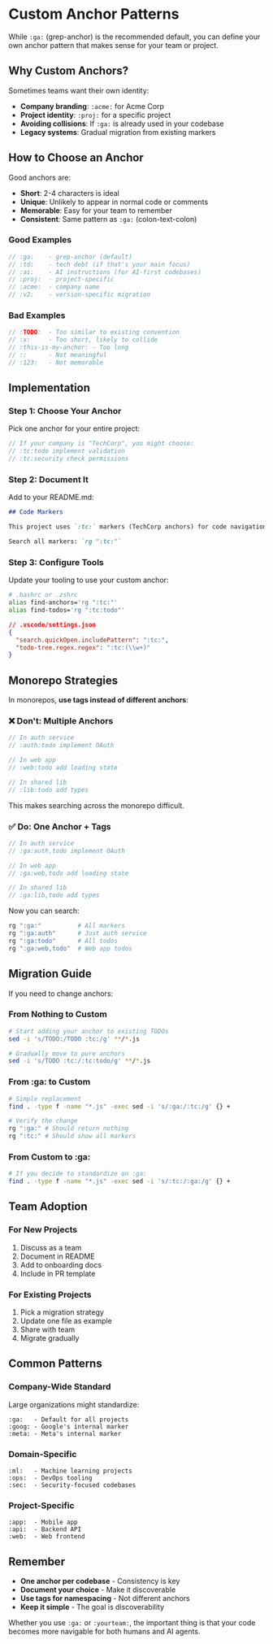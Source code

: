# Custom Anchor Patterns

While `:ga:` (grep-anchor) is the recommended default, you can define your own anchor pattern that makes sense for your team or project.

## Why Custom Anchors?

Sometimes teams want their own identity:
- **Company branding**: `:acme:` for Acme Corp
- **Project identity**: `:proj:` for a specific project  
- **Avoiding collisions**: If `:ga:` is already used in your codebase
- **Legacy systems**: Gradual migration from existing markers

## How to Choose an Anchor

Good anchors are:
- **Short**: 2-4 characters is ideal
- **Unique**: Unlikely to appear in normal code or comments
- **Memorable**: Easy for your team to remember
- **Consistent**: Same pattern as `:ga:` (colon-text-colon)

### Good Examples
```javascript
// :ga:    - grep-anchor (default)
// :td:    - tech debt (if that's your main focus)
// :ai:    - AI instructions (for AI-first codebases)
// :proj:  - project-specific
// :acme:  - company name
// :v2:    - version-specific migration
```

### Bad Examples
```javascript
// :TODO:  - Too similar to existing convention
// :x:     - Too short, likely to collide
// :this-is-my-anchor: - Too long
// ::      - Not meaningful
// :123:   - Not memorable
```

## Implementation

### Step 1: Choose Your Anchor
Pick one anchor for your entire project:

```javascript
// If your company is "TechCorp", you might choose:
// :tc:todo implement validation
// :tc:security check permissions
```

### Step 2: Document It
Add to your README.md:

```markdown
## Code Markers

This project uses `:tc:` markers (TechCorp anchors) for code navigation.

Search all markers: `rg ":tc:"`
```

### Step 3: Configure Tools
Update your tooling to use your custom anchor:

```bash
# .bashrc or .zshrc
alias find-anchors='rg ":tc:"'
alias find-todos='rg ":tc:todo"'
```

```json
// .vscode/settings.json
{
  "search.quickOpen.includePattern": ":tc:",
  "todo-tree.regex.regex": ":tc:(\\w+)"
}
```

## Monorepo Strategies

In monorepos, **use tags instead of different anchors**:

### ❌ Don't: Multiple Anchors
```javascript
// In auth service
// :auth:todo implement OAuth

// In web app  
// :web:todo add loading state

// In shared lib
// :lib:todo add types
```

This makes searching across the monorepo difficult.

### ✅ Do: One Anchor + Tags
```javascript
// In auth service
// :ga:auth,todo implement OAuth

// In web app
// :ga:web,todo add loading state  

// In shared lib
// :ga:lib,todo add types
```

Now you can search:
```bash
rg ":ga:"          # All markers
rg ":ga:auth"      # Just auth service
rg ":ga:todo"      # All todos
rg ":ga:web,todo"  # Web app todos
```

## Migration Guide

If you need to change anchors:

### From Nothing to Custom
```bash
# Start adding your anchor to existing TODOs
sed -i 's/TODO:/TODO :tc:/g' **/*.js

# Gradually move to pure anchors
sed -i 's/TODO :tc:/:tc:todo/g' **/*.js
```

### From :ga: to Custom
```bash
# Simple replacement
find . -type f -name "*.js" -exec sed -i 's/:ga:/:tc:/g' {} +

# Verify the change
rg ":ga:" # Should return nothing
rg ":tc:" # Should show all markers
```

### From Custom to :ga:
```bash
# If you decide to standardize on :ga:
find . -type f -name "*.js" -exec sed -i 's/:tc:/:ga:/g' {} +
```

## Team Adoption

### For New Projects
1. Discuss as a team
2. Document in README
3. Add to onboarding docs
4. Include in PR template

### For Existing Projects
1. Pick a migration strategy
2. Update one file as example
3. Share with team
4. Migrate gradually

## Common Patterns

### Company-Wide Standard
Large organizations might standardize:
```
:ga:   - Default for all projects
:goog: - Google's internal marker
:meta: - Meta's internal marker
```

### Domain-Specific
```
:ml:   - Machine learning projects
:ops:  - DevOps tooling
:sec:  - Security-focused codebases
```

### Project-Specific
```
:app:  - Mobile app
:api:  - Backend API
:web:  - Web frontend
```

## Remember

- **One anchor per codebase** - Consistency is key
- **Document your choice** - Make it discoverable
- **Use tags for namespacing** - Not different anchors
- **Keep it simple** - The goal is discoverability

Whether you use `:ga:` or `:yourteam:`, the important thing is that your code becomes more navigable for both humans and AI agents.